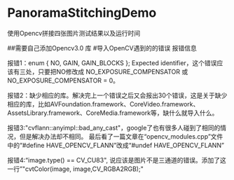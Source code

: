 # PanoramaStitchingDemo
使用Opencv拼接四张图片测试结果以及运行时间

##需要自己添加Opencv3.0 库
#导入OpenCV遇到的的错误
报错信息

报错1：enum { NO, GAIN, GAIN_BLOCKS }; Expected identifier，这个错误应该有三处，只要把NO修改成 NO_EXPOSURE_COMPENSATOR 或 NO_EXPOSURE_COMPENSATOR = 0。

报错2：缺少相应的库。解决完上一个错误之后又会报出30个错误，这是关于缺少相应的库，比如AVFoundation.framework、CoreVideo.framework、 AssetsLibrary.framework、CoreMedia.framework等，缺什么就导入什么。

报错3:"cvflann::anyimpl::bad_any_cast"，google了也有很多人碰到了相同的情况，但是解决办法却不相同。
最后看了一篇文章在“opencv_modules.cpp”文件中的“#define HAVE_OPENCV_FLANN”改成“#undef HAVE_OPENCV_FLANN”

报错4:“image.type() == CV_CU83", 说应该是图片不是三通道的错误。添加了这一行”"cvtColor(image, image,CV_RGBA2RGB);"
